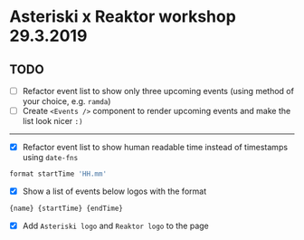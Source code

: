 # Asteriski x Reaktor workshop 29.3.2019

## TODO
 - [ ] Refactor event list to show only three upcoming events (using method of your choice, e.g. `ramda`)
 - [ ] Create `<Events />` component to render upcoming events and make the list look nicer `:)`
---
- [x] Refactor event list to show human readable time instead of timestamps using `date-fns`
```javascript
format startTime 'HH.mm'
```
 - [x] Show a list of events below logos with the format 
```javascript
{name} {startTime} {endTime}
```
- [x] Add `Asteriski logo` and `Reaktor logo` to the page